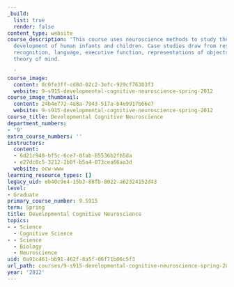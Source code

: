 ```yaml
---
_build:
  list: true
  render: false
content_type: website
course_description: 'This course uses neuroscience methods to study the cognitive
  development of human infants and children. Case studies draw from research on face
  recognition, language, executive function, representations of objects, number and
  theory of mind.

  '
course_image:
  content: 8c0fe3ff-cd8d-02c2-3efc-929cf76303f3
  website: 9-s915-developmental-cognitive-neuroscience-spring-2012
course_image_thumbnail:
  content: 24b4e772-4e8a-7943-517a-b4e9917b66e7
  website: 9-s915-developmental-cognitive-neuroscience-spring-2012
course_title: Developmental Cognitive Neuroscience
department_numbers:
- '9'
extra_course_numbers: ''
instructors:
  content:
  - 6d21c940-bf5c-6ce7-0fab-85536b2fb5da
  - e27dc0c5-3212-2b0f-b5a4-073cea66aa3d
  website: ocw-www
learning_resource_types: []
legacy_uid: eb40c9e4-15b3-88fb-8022-a62324152d43
level:
- Graduate
primary_course_number: 9.S915
term: Spring
title: Developmental Cognitive Neuroscience
topics:
- - Science
  - Cognitive Science
- - Science
  - Biology
  - Neuroscience
uid: 6a91c461-bb91-462f-8a5f-06f71b06c5f3
url_path: courses/9-s915-developmental-cognitive-neuroscience-spring-2012
year: '2012'
---
```

